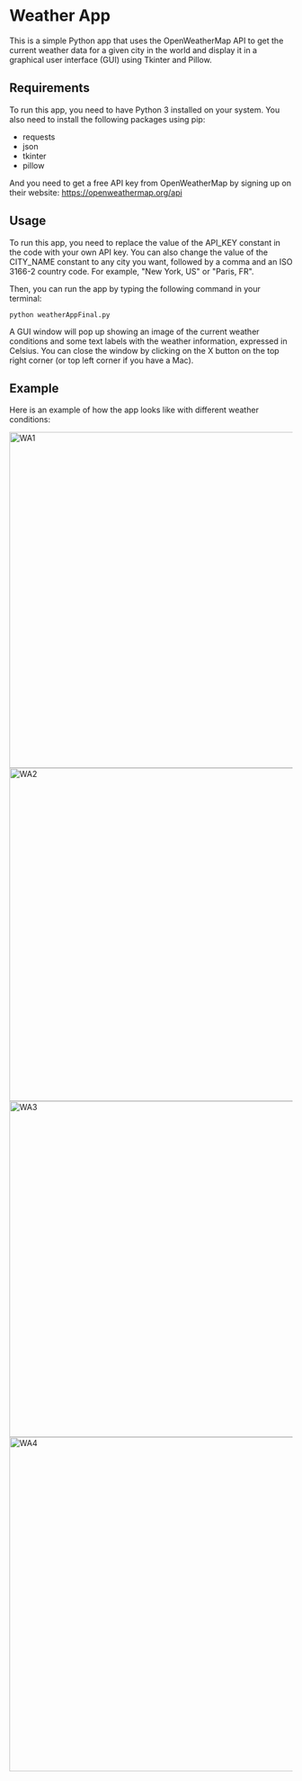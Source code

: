 # Weather App

This is a simple Python app that uses the OpenWeatherMap API to get the current weather data for a given city in the world and display it in a graphical user interface (GUI) using Tkinter and Pillow.

## Requirements

To run this app, you need to have Python 3 installed on your system. You also need to install the following packages using pip:

- requests
- json
- tkinter
- pillow

And you need to get a free API key from OpenWeatherMap by signing up on their website: https://openweathermap.org/api

## Usage

To run this app, you need to replace the value of the API_KEY constant in the code with your own API key. You can also change the value of the CITY_NAME constant to any city you want, followed by a comma and an ISO 3166-2 country code. For example, "New York, US" or "Paris, FR".

Then, you can run the app by typing the following command in your terminal:

`python weatherAppFinal.py`

A GUI window will pop up showing an image of the current weather conditions and some text labels with the weather information, expressed in Celsius. You can close the window by clicking on the X button on the top right corner (or top left corner if you have a Mac).

## Example

Here is an example of how the app looks like with different weather conditions:

<img width="597" alt="WA1" src="https://github.com/Alex188dot/WeatherApp/assets/117444853/4478f737-6264-40b4-9d29-81b66b6bd932">

<img width="592" alt="WA2" src="https://github.com/Alex188dot/WeatherApp/assets/117444853/0ce3f43c-e16a-4306-8ab2-659c3968fd54">

<img width="597" alt="WA3" src="https://github.com/Alex188dot/WeatherApp/assets/117444853/f9ecbba0-5999-4c95-b270-0c676f4d702c">

<img width="594" alt="WA4" src="https://github.com/Alex188dot/WeatherApp/assets/117444853/32a5809c-8c8d-453e-b3a5-5c28424199c6">

